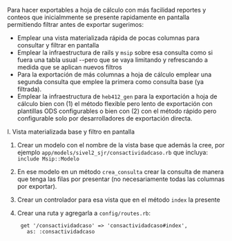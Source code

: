 Para hacer exportables a hoja de cálculo con más facilidad reportes y conteos
que inicialmmente se presente rapidamente en pantalla permitiendo filtrar antes de exportar sugerimos:

* Emplear una vista materializada rápida de pocas columnas para consultar y filtrar en pantalla
* Emplear la infraestructura de rails y `msip` sobre esa consulta como si fuera una tabla usual --pero que se vaya limitando y refrescando a medida que se aplican nuevos filtros
* Para la exportación de más columnas a hoja de cálculo emplear una segunda consulta que emplee la primera como consulta base (ya filtrada).
* Emplear la infraestructura de `heb412_gen` para la exportación a hoja de cálculo bien con (1) el método flexible pero lento de exportación con plantillas ODS configurables o bien con (2) con el método rápido pero configurable solo por desarrolladores de exportación directa.


I. Vista materializada base y filtro en pantalla

1. Crear un modelo con el nombre de la vista base que además la cree, por ejemplo
  `app/models/sivel2_sjr/consactividadcaso.rb` que incluya: `include Msip::Modelo`

2. En ese modelo en un método `crea_consulta` crear la consulta de manera
que tenga las filas por presentar (no necesariamente  todas las columnas por exportar).

3. Crear un controlador para esa vista que en el método `index` la presente

4. Crear una ruta y agregarla a `config/routes.rb`:

        get '/consactividadcaso' => 'consactividadcaso#index',
          as: :consactividadcaso

